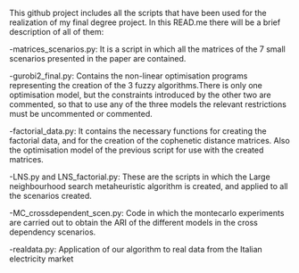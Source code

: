This github project includes all the scripts that have been used for the realization of my final degree project. In this READ.me there will be a brief description of all of them:

-matrices_scenarios.py: It is a script in which all the matrices of the 7 small scenarios presented in the paper are contained.

-gurobi2_final.py: Contains the non-linear optimisation programs representing the creation of the 3 fuzzy algorithms.There is only one optimisation model, 
but the constraints introduced by the other two are commented, so that to use any of the three models the relevant restrictions must be uncommented or commented.

-factorial_data.py: It contains the necessary functions for creating the factorial data, and for the creation of the cophenetic distance matrices. 
Also the optimisation model of the previous script for use with the created matrices.

-LNS.py and LNS_factorial.py: These are the scripts in which the Large neighbourhood search metaheuristic algorithm is created, and applied to all the scenarios created.

-MC_crossdependent_scen.py: Code in which the montecarlo experiments are carried out to obtain the ARI of the different models in the cross dependency scenarios.

-realdata.py: Application of our algorithm to real data from the Italian electricity market
